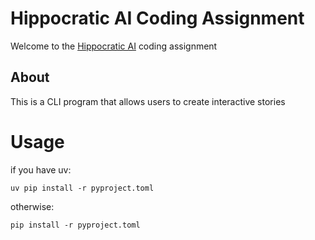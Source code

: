 # Hippocratic AI Coding Assignment
Welcome to the [Hippocratic AI](https://www.hippocraticai.com) coding assignment

## About
This is a CLI program that allows users to create interactive
stories

# Usage
if you have uv:
```shell
uv pip install -r pyproject.toml
```
otherwise:
```shell
pip install -r pyproject.toml
```
